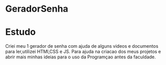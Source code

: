 # GeradorSenha

# Estudo
 Criei meu 1 gerador de senha com ajuda de alguns videos e documentos para ler,utilizei HTMl,CSS e JS.
 Para ajuda na criacao dos meus projetos e abrir mais minhas ideias para o uso da Programçao antes da faculdade.
